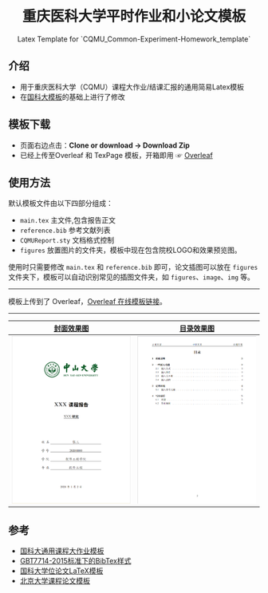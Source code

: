 <h1 align="center">
  重庆医科大学平时作业和小论文模板
</h1>

<p align="center">
  Latex Template for `CQMU_Common-Experiment-Homework_template`
</p>


## 介绍
- 用于重庆医科大学（CQMU）课程大作业/结课汇报的通用简易Latex模板
- 在[国科大模板](https://github.com/jweihe/UCAS_Latex_Template)的基础上进行了修改

## 模板下载

* 页面右边点击：**Clone or download -> Download Zip**
* 已经上传至Overleaf 和 TexPage 模板，开箱即用 ☞ [Overleaf](https://www.overleaf.com/latex/templates/cqmu-researchreport/qghkqhhtzfkp)

## 使用方法
默认模板文件由以下四部分组成：

- `main.tex` 主文件,包含报告正文
- `reference.bib` 参考文献列表
- `CQMUReport.sty` 文档格式控制
- `figures` 放置图片的文件夹，模板中现在包含院校LOGO和效果预览图。

使用时只需要修改 `main.tex` 和 `reference.bib` 即可，论文插图可以放在 `figures` 文件夹下，模板可以自动识别常见的插图文件夹，如 `figures`、`image`、`img` 等。

--------- 
模板上传到了 Overleaf，[Overleaf 在线模板链接](https://www.overleaf.com/latex/templates/cqmu-researchreport/qghkqhhtzfkp)。

---------

|  [封面效果图](https://github.com/NorthSecond/SYSU_Latex_Template/blob/main/figures/sysu_report.png) |  [目录效果图](https://github.com/NorthSecond/Latex_Template/blob/main/figures/index.png)| 
|:---:|:---:|
| ![](https://github.com/NorthSecond/SYSU_Latex_Template/blob/main/figures/sysu_report.png?raw=true) | ![](https://github.com/NorthSecond/SYSU_Latex_Template/blob/main/figures/index.png?raw=true)| 

## 参考

+ [国科大通用课程大作业模板](https://github.com/jweihe/UCAS_Latex_Template)
+ [GBT7714-2015标准下的BibTex样式](https://github.com/zepinglee/gbt7714-bibtex-style)
+ [国科大学位论文LaTeX模板](https://github.com/mohuangrui/ucasthesis)
+ [北京大学课程论文模板](https://www.overleaf.com/latex/templates/bei-jing-da-xue-ke-cheng-lun-wen-mo-ban/yntmqcktrzfh)
